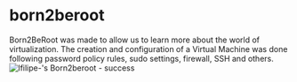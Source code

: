 # born2beroot
Born2BeRoot was made to allow us to learn more about the world of virtualization. The creation and configuration of a Virtual Machine was done following password policy rules, sudo settings, firewall, SSH and others.
![lfilipe-'s Born2beroot - success](https://user-images.githubusercontent.com/62686594/142779579-563d1ef9-cb31-4c4a-839d-7480c28a4760.png)
